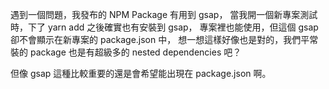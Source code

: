 遇到一個問題，我發布的 NPM Package 有用到 gsap，
當我開一個新專案測試時，下了 yarn add 之後確實也有安裝到 gsap，
專案裡也能使用，但這個 gsap 卻不會顯示在新專案的 package.json 中，
想一想這樣好像也是對的，我們平常裝的 package 也是有超級多的 nested dependencies 吧？

但像 gsap 這種比較重要的還是會希望能出現在 package.json 啊。
